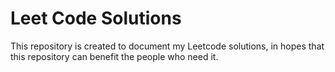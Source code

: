 # Leet Code Solutions
This repository is created to document my Leetcode solutions, in hopes that this repository can benefit the people who need it.
